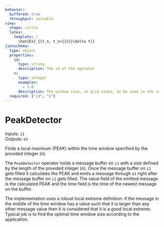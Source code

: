 ```yaml
---
behavior:
  buffered: true
  throughput: variable
view:
  shape: circle
  latex:
    template: |
      \hat{Ex}_{[t_n, t_n+{{n}}\Delta t]}
jsonschema:
  type: object
  properties:
    id:
      type: string
      description: The id of the operator
    n:
      type: integer
      examples:
        - 3.0
      description: The window size, in grid steps, to be used in the computation.
  required: ["id", "n"]
---
```


# PeakDetector

Inputs: `i1`  
Outputs: `o1`

Finds a local maximum (PEAK) within the time window specified by the provided integer (n).

The `PeakDetector` operator holds a message buffer on `i1` with a size defined by the length of
the provided integer (n). Once the message buffer on `i1` gets filled it calculates the PEAK
and emits a message through `o1` right after the message buffer on `i1` gets filled. The value
field of the emitted message is the calculated PEAK and the time field is the time of the
newest message on the buffer.

The implementation uses a robust local extreme definition: if the message in the middle of
the time window has a value such that it is larger than any other message value then it is
considered that it is a good local extreme. Typical job is to find the optimal time window
size according to the application.
